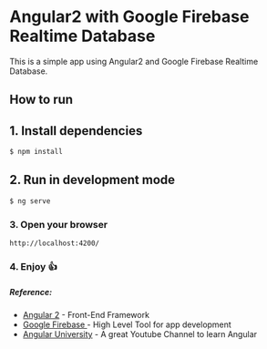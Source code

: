 # Angular2 with Google Firebase Realtime Database
This is a simple app using Angular2 and Google Firebase Realtime Database.

## How to run

## 1. Install dependencies
```sh
$ npm install
```
## 2. Run in development mode
```sh
$ ng serve
```
### 3. Open your browser
```
http://localhost:4200/
```
### 4. Enjoy :thumbsup:

##### Reference:
 - [Angular 2](https://angular.io/docs/ts/latest/) - Front-End Framework
 - [Google Firebase ](https://firebase.google.com/docs/) - High Level Tool for app development
 - [Angular University](https://www.youtube.com/channel/UC3cEGKhg3OERn-ihVsJcb7A) - A great Youtube Channel to learn Angular
